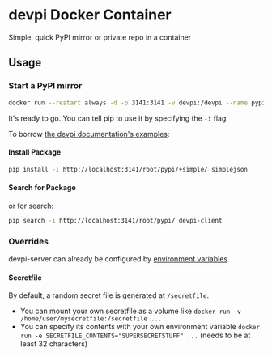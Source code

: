 # devpi Docker Container
Simple, quick PyPI mirror or private repo in a container

## Usage

### Start a PyPI mirror

```sh
docker run --restart always -d -p 3141:3141 -v devpi:/devpi --name pypi-mirror phistrom/devpi
```

It's ready to go. You can tell pip to use it by specifying the `-i` flag.

To borrow [the devpi documentation's examples]:
#### Install Package
```sh
pip install -i http://localhost:3141/root/pypi/+simple/ simplejson
```

#### Search for Package
or for search:
```sh
pip search -i http://localhost:3141/root/pypi/ devpi-client
```

### Overrides
devpi-server can already be configured by [environment variables].

#### Secretfile
By default, a random secret file is generated at `/secretfile`.

*  You can mount your own secretfile as a volume like `docker run -v /home/user/mysecretfile:/secretfile ...`
*  You can specify its contents with your own environment variable `docker run -e SECRETFILE_CONTENTS="SUPERSECRETSTUFF" ...` (needs to be at least 32 characters)


[environment variables]: <https://devpi.net/docs/devpi/devpi/stable/+d/quickstart-server.html#using-environment-variables-for-devpi-server-configuration>
[the devpi documentation's examples]: <https://devpi.net/docs/devpi/devpi/stable/+d/quickstart-pypimirror.html#install-your-first-package-with-pip-easy-install>
